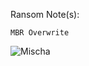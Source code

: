 Ransom Note(s): 
```
MBR Overwrite
```
![Mischa](https://github.com/user-attachments/assets/8fa2f160-06f2-4f71-8db0-61508c6891ce)
